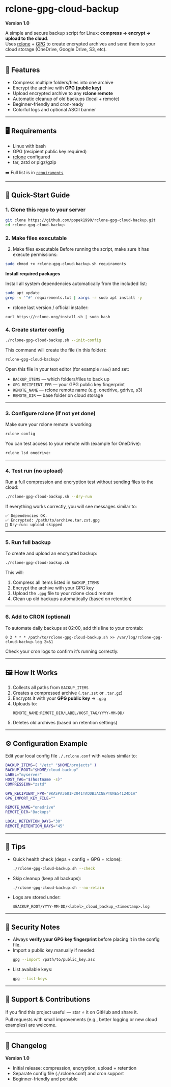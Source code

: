 # rclone-gpg-cloud-backup
**Version 1.0**

A simple and secure backup script for Linux: **compress → encrypt → upload to the cloud**.  
Uses [rclone](https://rclone.org) + [GPG](https://gnupg.org) to create encrypted archives and send them to your cloud storage (OneDrive, Google Drive, S3, etc).

---

## 🚀 Features

- Compress multiple folders/files into one archive  
- Encrypt the archive with **GPG (public key)**  
- Upload encrypted archive to any **rclone remote**  
- Automatic cleanup of old backups (local + remote)  
- Beginner-friendly and cron-ready  
- Colorful logs and optional ASCII banner  

---

## 🖥️ Requirements

- Linux with bash  
- GPG (recipient public key required)  
- [rclone](https://rclone.org) configured  
- tar, zstd or pigz/gzip   

➡️ Full list is in [`requiraments`](./requiraments)

---

## 📝 Quick-Start Guide

### 1. Clone this repo to your server
```bash
git clone https://github.com/popek1990/rclone-gpg-cloud-backup.git
cd rclone-gpg-cloud-backup
```

### 2. Make files executable
2. Make files executable
Before running the script, make sure it has execute permissions:
```bash
sudo chmod +x rclone-gpg-cloud-backup.sh requiraments
```

**Install required packages**

Install all system dependencies automatically from the included list:

```bash
sudo apt update
grep -v '^#' requirements.txt | xargs -r sudo apt install -y
```

+ rclone last version / official installer:

`curl https://rclone.org/install.sh | sudo bash`

### 4. Create starter config
```bash
./rclone-gpg-cloud-backup.sh --init-config
```

This command will create the file (in this folder):
```bash
rclone-gpg-cloud-backup/
```

Open this file in your text editor (for example `nano`) and set:
- `BACKUP_ITEMS` — which folders/files to back up  
- `GPG_RECIPIENT_FPR` — your GPG public key fingerprint  
- `REMOTE_NAME` — rclone remote name (e.g. onedrive, gdrive, s3)  
- `REMOTE_DIR` — base folder on cloud storage  

---

### 3. Configure rclone (if not yet done)
Make sure your rclone remote is working:

```bash
rclone config
```

You can test access to your remote with (example for OneDrive):
```bash
rclone lsd onedrive:
```

---

### 4. Test run (no upload)
Run a full compression and encryption test without sending files to the cloud:
```bash
./rclone-gpg-cloud-backup.sh --dry-run
```

If everything works correctly, you will see messages similar to:
```text
✅ Dependencies OK.
✅ Encrypted: /path/to/archive.tar.zst.gpg
🚧 Dry-run: upload skipped
```

---

### 5. Run full backup
To create and upload an encrypted backup:
```bash
./rclone-gpg-cloud-backup.sh
```

This will:
1. Compress all items listed in `BACKUP_ITEMS`  
2. Encrypt the archive with your GPG key  
3. Upload the `.gpg` file to your rclone cloud remote  
4. Clean up old backups automatically (based on retention)

---

### 6. Add to CRON (optional)
To automate daily backups at 02:00, add this line to your crontab:
```cron
0 2 * * * /path/to/rclone-gpg-cloud-backup.sh >> /var/log/rclone-gpg-cloud-backup.log 2>&1
```

Check your cron logs to confirm it’s running correctly.

---

## 🖼️ How It Works

1. Collects all paths from `BACKUP_ITEMS`  
2. Creates a compressed archive (`.tar.zst` or `.tar.gz`)  
3. Encrypts it with your **GPG public key** → `.gpg`  
4. Uploads to:
   ```
   REMOTE_NAME:REMOTE_DIR/LABEL/HOST_TAG/YYYY-MM-DD/
   ```
5. Deletes old archives (based on retention settings)

---

## ⚙️ Configuration Example

Edit your local config file `./.rclone.conf` with values similar to:

```bash
BACKUP_ITEMS=( "/etc" "$HOME/projects" )
BACKUP_ROOT="$HOME/cloud-backup"
LABEL="myserver"
HOST_TAG="$(hostname -s)"
COMPRESSION="zstd"

GPG_RECIPIENT_FPR="9KASPA3681F2041TAODB3ACNEPTUNE54124D1A"
GPG_IMPORT_KEY_FILE=""

REMOTE_NAME="onedrive"
REMOTE_DIR="Backups"

LOCAL_RETENTION_DAYS="30"
REMOTE_RETENTION_DAYS="45"
```

---

## 🧠 Tips

- Quick health check (deps + config + GPG + rclone):
  ```bash
  ./rclone-gpg-cloud-backup.sh --check
  ```
- Skip cleanup (keep all backups):
  ```bash
  ./rclone-gpg-cloud-backup.sh --no-retain
  ```
- Logs are stored under:
  ```
  $BACKUP_ROOT/YYYY-MM-DD/<label>_cloud_backup_<timestamp>.log
  ```

---

## 🔐 Security Notes

- Always **verify your GPG key fingerprint** before placing it in the config file.  
- Import a public key manually if needed:
  ```bash
  gpg --import /path/to/public_key.asc
  ```
- List available keys:
  ```bash
  gpg --list-keys
  ```

---

## 💬 Support & Contributions

If you find this project useful — star ⭐ it on GitHub and share it.  
Pull requests with small improvements (e.g., better logging or new cloud examples) are welcome.

---

## 📜 Changelog

**Version 1.0**  
- Initial release: compression, encryption, upload + retention  
- Separate config file (./.rclone.conf) and cron support  
- Beginner-friendly and portable
